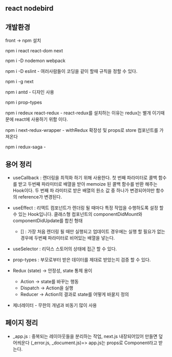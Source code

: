 ## react nodebird 

## 개발환경

front -> npm 설치

npm i react react-dom next

npm i -D nodemon webpack

npm i -D eslint   - 여러사람들이 코딩을 같이 할때 규칙을 정할 수 있다.

npm i -g next

npm i antd  - 디자인 사용

npm i prop-types

npm i redeux react-redux - react-redux를 설치하는 이유는 redux는 별개 이기때문에 react에 사용하기 위함 이다.

npm i next-redux-wrapper - withRedux 확장성 및 props로 store 컴포넌트를 가져온다

npm i redux-saga -

## 용어 정리

- useCallback : 랜더링을 최적화 하기 위해 사용한다.
                첫 번째 파라미터로 콜백 함수를 받고 두번째 파라미터로 배열을 받아 memoize 된 콜백 함수를 반환 해주는 Hook이다.
                두 번째 파 라미터로 받은 배열의 원소 값 중 하나가 변경되어야만 함수의 reference가 변경된다.

- useEffect : 리액트 컴포넌트가 렌더링 될 때마다 특정 작업을 수행하도록 설정 할 수 있는 Hook입니다. 클래스형 컴포넌트의 componentDidMount와 componentDidUpdate를 합친 형태
     - [] : 가장 처음 렌더링 될 때만 실행되고 업데이트 경우에는 실행 할 필요가 없는 경우에 두번째 파라미터로 비어있는 배열을 넣는다.

- useSelector : 리덕스 스토어의 상태에 접근 할 수 있다. 

- prop-types : 부모로부터 받은 데이터를 제대로 받았는지 검증 할 수 있다.

- Redux (state) -> 안정성, state 통제 용이
    - Action -> state를 바꾸는 행동
    - Dispatch -> Action을 실행
    - Reducer -> Action의 결과로 state를 어떻게 바꿀지 정의

- 제너레이터 - 무한의 개념과 비동기 많이 사용

## 페이지 정리

- _app.js : 중복되는 레이아웃들을 분리하는 작업,
            next.js 내장되어있어 만들면 덮어씌운다 (_error.js, _document.js)=> app.js는 props로 Component라고 받는다. 


